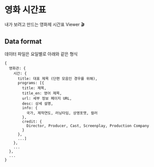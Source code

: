 # 영화 시간표

내가 보려고 만드는 영화제 시간표 Viewer :clapper:

## Data format

데이터 파일은 요일별로 아래와 같은 형식

```
{
  영화관: {
    시간: {
      title: 대표 제목 (단편 모음인 경우를 위해),
      programs: [{
        title: 제목,
        title_en: 영어 제목,
        url: 세부 정보 페이지 URL,
        desc: 상세 설명,
        info: {
          국가, 제작연도, 러닝타임, 상영포맷, 컬러
        },
        credit: {
          Director, Producer, Cast, Screenplay, Production Company
        }
      },
      ...]
    },
    ...
  },
  ...
}
```
